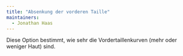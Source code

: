 ```yaml
---
title: "Absenkung der vorderen Taille"
maintainers:
  - Jonathan Haas
---
```


Diese Option bestimmt, wie sehr die Vordertaillenkurven (mehr oder weniger Haut) sind.

